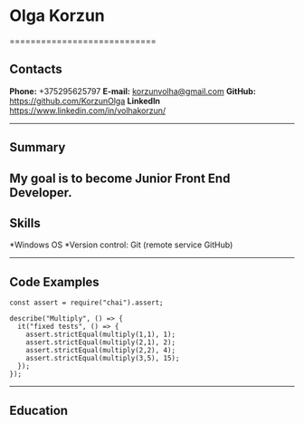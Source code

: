 # Olga Korzun

============================

## Contacts

**Phone:** +375295625797
**E-mail:** korzunvolha@gmail.com
**GitHub:** https://github.com/KorzunOlga
**LinkedIn** https://www.linkedin.com/in/volhakorzun/

---

## Summary

## My goal is to become Junior Front End Developer.

## Skills

*Windows OS
*Version control: Git (remote service GitHub)

---

## Code Examples

```
const assert = require("chai").assert;

describe("Multiply", () => {
  it("fixed tests", () => {
    assert.strictEqual(multiply(1,1), 1);
    assert.strictEqual(multiply(2,1), 2);
    assert.strictEqual(multiply(2,2), 4);
    assert.strictEqual(multiply(3,5), 15);
  });
});
```

---

## Education
